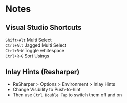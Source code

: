 # Notes

## Visual Studio Shortcuts

`Shift+Alt` Multi Select  
`Ctrl+Alt` Jagged Multi Select  
`Ctrl+R+W` Toggle whitespace  
`Ctrl+R+G` Sort Usings  

## Inlay Hints (Resharper)

* ReSharper > Options > Environment > Inlay Hints
* Change Visibility to Push-to-hint
* Then use `Ctrl Double Tap` to switch them off and on
